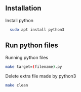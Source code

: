 
## Installation
Install python 
```bash
  sudo apt install python3
```

## Run python files
Running python files

```bash
make target=(filename).py 
```
Delete extra file made by python3

```bash
make clean
```

